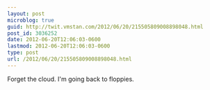 ```yaml
---
layout: post
microblog: true
guid: http://twit.vmstan.com/2012/06/20/215505809008898048.html
post_id: 3036252
date: 2012-06-20T12:06:03-0600
lastmod: 2012-06-20T12:06:03-0600
type: post
url: /2012/06/20/215505809008898048.html
---
```

Forget the cloud. I'm going back to floppies.
